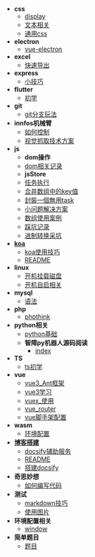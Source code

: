 * **css**
   * [display](md-\css\display.md)
   * [文本相关](md-\css\文本相关.md)
   * [通用css](md-\css\通用css.md)
* **electron**
   * [vue-electron](md-\electron\vue-electron.md)
* **excel**
   * [快速导出](md-\excel\快速导出.md)
* **express**
   * [小技巧](md-\express\小技巧.md)
* **flutter**
   * [初学](md-\flutter\初学.md)
* **git**
   * [git分支玩法](md-\git\git分支玩法.md)
* **innfos机械臂**
   * [如何控制](md-\innfos机械臂\如何控制.md)
   * [视觉抓取技术方案](md-\innfos机械臂\视觉抓取技术方案.md)
* **js**
  * **dom操作**
   * [dom相关记录](md-\js\dom相关记录.md)
  * **jsStore**
   * [任务执行](md-\js\任务执行.md)
   * [合并数组中的key值](md-\js\合并数组中的key值.md)
   * [封裝一個無用task](md-\js\封裝一個無用task.md)
   * [小问题解决方案](md-\js\小问题解决方案.md)
   * [数组使用案例](md-\js\数组使用案例.md)
   * [踩坑记录](md-\js\踩坑记录.md)
   * [进制转换采坑](md-\js\进制转换采坑.md)
* [**koa**](md-\koa\README.md)
   * [koa使用技巧](md-\koa\koa使用技巧.md)
   * [README](md-\koa\README.md)
* **linux**
   * [开机挂载磁盘](md-\linux\开机挂载磁盘.md)
   * [开机自启相关](md-\linux\开机自启相关.md)
* **mysql**
   * [语法](md-\mysql\语法.md)
* **php**
   * [phpthink](md-\php\phpthink.md)
* **python相关**
   * [python基础](md-\python相关\python基础.md)
  * **智障py机器人源码阅读**
      * [index](md-\python相关\智障py机器人源码阅读\index.md)
* **TS**
   * [ts初学](md-\TS\ts初学.md)
* **vue**
   * [vue3_Ant框架](md-\vue\vue3_Ant框架.md)
   * [vue3学习](md-\vue\vue3学习.md)
   * [vuex_使用](md-\vue\vuex_使用.md)
   * [vue_router](md-\vue\vue_router.md)
   * [vue脚手架配置](md-\vue\vue脚手架配置.md)
* **wasm**
   * [环境配置](md-\wasm\环境配置.md)
* [**博客搭建**](md-\博客搭建\README.md)
   * [docsify辅助服务](md-\博客搭建\docsify辅助服务.md)
   * [README](md-\博客搭建\README.md)
   * [搭建docsify](md-\博客搭建\搭建docsify.md)
* **奇思妙想**
   * [如何编写代码](md-\奇思妙想\如何编写代码.md)
* **测试**
   * [markdown技巧](md-\测试\markdown技巧.md)
   * [使用图片](md-\测试\使用图片.md)
* **环境配置相关**
   * [window](md-\环境配置相关\window.md)
* **简单题目**
   * [题目](md-\简单题目\题目.md)
